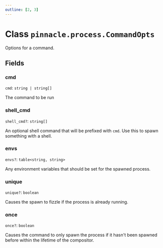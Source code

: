 ```yaml
---
outline: [2, 3]
---
```


# Class `pinnacle.process.CommandOpts`


Options for a command.

## Fields

### cmd

`cmd`: <code>string | string[]</code>

The command to be run

### shell_cmd <Badge type="danger" text="nullable" />

`shell_cmd?`: <code>string[]</code>

An optional shell command that will be prefixed with `cmd`.
Use this to spawn something with a shell.

### envs <Badge type="danger" text="nullable" />

`envs?`: <code>table&lt;string, string></code>

Any environment variables that should be set for the spawned process.

### unique <Badge type="danger" text="nullable" />

`unique?`: <code>boolean</code>

Causes the spawn to fizzle if the process is already running.

### once <Badge type="danger" text="nullable" />

`once?`: <code>boolean</code>

Causes the command to only spawn the process if it hasn't been spawned before within the
lifetime of the compositor.


